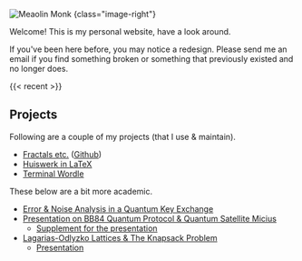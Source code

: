 ![Meaolin Monk](/img/billilama.webp 'Meaolin Monk')
{class="image-right"}

Welcome! This is my personal website, have a look around.

If you've been here before, you may notice a redesign.  Please send me
an email if you find something broken or something that previously
existed and no longer does.

{{< recent >}}

## Projects

Following are a couple of my projects (that I use & maintain).

- [Fractals etc.][fractal] ([Github][fracgit])
- [Huiswerk in LaTeX][tex]
- [Terminal Wordle][wordle]

These below are a bit more academic.

- [Error & Noise Analysis in a Quantum Key Exchange][QKE]
- [Presentation on BB84 Quantum Protocol & Quantum Satellite Micius][exit]
  - [Supplement for the presentation][exitsup]
- [Lagarias-Odlyzko Lattices & The Knapsack Problem][general]
  - [Presentation][genpres]

[fractal]: https://tashfeen.org/fractalsetc
[fracgit]: https://github.com/simurgh9/fractalsetc
[QKE]: https://hdl.handle.net/20.500.14446/329317
[exit]: /s/7nov2021.pdf
[exitsup]: /s/bb84_supp.pdf
[general]: /s/written_v3.pdf
[genpres]: /s/29mar2023.pdf
[tex]: https://github.com/simurgh9/hw
[wordle]: https://github.com/simurgh9/wordle

